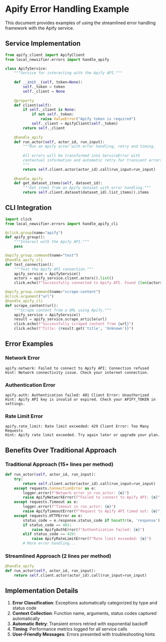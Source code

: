 # Apify Error Handling Example

This document provides examples of using the streamlined error handling framework with the Apify service.

## Service Implementation

```python
from apify_client import ApifyClient
from local_newsifier.errors import handle_apify

class ApifyService:
    """Service for interacting with the Apify API."""
    
    def __init__(self, token=None):
        self._token = token
        self._client = None
    
    @property
    def client(self):
        if self._client is None:
            if not self._token:
                raise ValueError("Apify token is required")
            self._client = ApifyClient(self._token)
        return self._client
    
    @handle_apify
    def run_actor(self, actor_id, run_input):
        """Run an Apify actor with error handling, retry and timing.
        
        All errors will be transformed into ServiceError with 
        contextual information and automatic retry for transient errors.
        """
        return self.client.actor(actor_id).call(run_input=run_input)
    
    @handle_apify
    def get_dataset_items(self, dataset_id):
        """Get items from an Apify dataset with error handling."""
        return self.client.dataset(dataset_id).list_items().items
```

## CLI Integration

```python
import click
from local_newsifier.errors import handle_apify_cli

@click.group(name="apify")
def apify_group():
    """Interact with the Apify API."""
    pass

@apify_group.command(name="test")
@handle_apify_cli
def test_connection():
    """Test the Apify API connection."""
    apify_service = ApifyService()
    actors = apify_service.client.actors().list()
    click.echo(f"Successfully connected to Apify API. Found {len(actors.items)} actors.")

@apify_group.command(name="scrape-content")
@click.argument("url")
@handle_apify_cli
def scrape_content(url):
    """Scrape content from a URL using Apify."""
    apify_service = ApifyService()
    result = apify_service.scrape_article(url)
    click.echo(f"Successfully scraped content from {url}")
    click.echo(f"Title: {result.get('title', 'Unknown')}")
```

## Error Examples

### Network Error

```
apify.network: Failed to connect to Apify API: Connection refused
Hint: Network connectivity issue. Check your internet connection.
```

### Authentication Error

```
apify.auth: Authentication failed: 401 Client Error: Unauthorized
Hint: Apify API key is invalid or expired. Check your APIFY_TOKEN in settings.
```

### Rate Limit Error

```
apify.rate_limit: Rate limit exceeded: 429 Client Error: Too Many Requests
Hint: Apify rate limit exceeded. Try again later or upgrade your plan.
```

## Benefits Over Traditional Approach

### Traditional Approach (15+ lines per method)

```python
def run_actor(self, actor_id, run_input):
    try:
        return self.client.actor(actor_id).call(run_input=run_input)
    except requests.ConnectionError as e:
        logger.error(f"Network error in run_actor: {e}")
        raise ApifyNetworkError(f"Failed to connect to Apify API: {e}")
    except requests.Timeout as e:
        logger.error(f"Timeout in run_actor: {e}")
        raise ApifyTimeoutError(f"Request to Apify API timed out: {e}")
    except requests.HTTPError as e:
        status_code = e.response.status_code if hasattr(e, 'response') else None
        if status_code == 401:
            raise ApifyAuthError(f"Authentication failed: {e}")
        elif status_code == 429:
            raise ApifyRateLimitError(f"Rate limit exceeded: {e}")
        # More error handling...
```

### Streamlined Approach (2 lines per method)

```python
@handle_apify
def run_actor(self, actor_id, run_input):
    return self.client.actor(actor_id).call(run_input=run_input)
```

## Implementation Details

1. **Error Classification**: Exceptions automatically categorized by type and status code
2. **Context Collection**: Function name, arguments, status codes captured automatically
3. **Automatic Retry**: Transient errors retried with exponential backoff
4. **Timing**: Performance metrics logged for all service calls
5. **User-Friendly Messages**: Errors presented with troubleshooting hints
